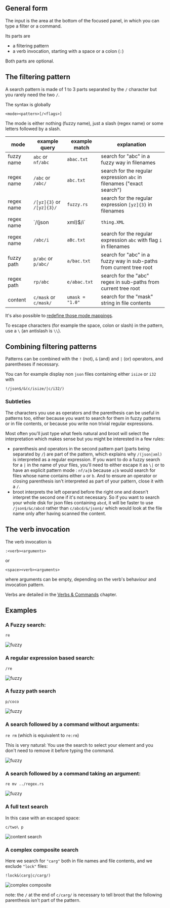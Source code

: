 

## General form

The input is the area at the bottom of the focused panel, in which you can type a filter or a command.

Its parts are

* a filtering pattern
* a verb invocation, starting with a space or a colon (`:`)

Both parts are optional.

## The filtering pattern

A search pattern is made of 1 to 3 parts separated by the `/` character but you rarely need the two `/`.

The syntax is globally

    <mode><pattern>[/<flags>]

The mode is either nothing (fuzzy name), just a slash (regex name) or some letters followed by a slash.

mode | example query | example match | explanation
-|-|-|-
fuzzy name | `abc` or `nf/abc` | `abac.txt` | search for "abc" in a fuzzy way in filenames
regex name | `/abc` or `/abc/` | `abc.txt` | search for the regular expression `abc` in filenames ("exact search")
regex name | `/[yz]{3}` or `/[yz]{3}/` | `fuzzy.rs` | search for the regular expression `[yz]{3}` in filenames
regex name | `/(json|xml)$/i` | `thing.XML` | find files whose name ends in `json` or `xml`, case insensitive
regex name | `/abc/i` | `aBc.txt` | search for the regular expression `abc` with flag `i` in filenames
fuzzy path | `p/abc`  or `p/abc/` | `a/bac.txt` |  search for "abc" in a fuzzy way in sub-paths from current tree root
regex path | `rp/abc` | `e/abac.txt` |  search for the "abc" regex  in sub-paths from current tree root
content | `c/mask` or `c/mask/` | `umask = "1.0"` | search for the "mask" string in file contents

It's also possible to [redefine those mode mappings](../conf_file/#search-modes).

To escape characters (for example the space, colon or slash) in the pattern, use a `\` (an antislash is `\\`).

## Combining filtering patterns

Patterns can be combined with the `!` (not), `&` (and) and `|` (or) operators, and parentheses if necessary.

You can for example display non `json` files containing either `isize` or `i32` with

    !/json$/&(c/isize/|c/i32/)

### Subtleties

The characters you use as operators and the parenthesis can be useful in patterns too, either because you want to search for them in fuzzy patterns or in file contents, or because you write non trivial regular expressions.

Most often you'll just type what feels natural and broot will select the interpretation which makes sense but you might be interested in a few rules:

* parenthesis and operators in the second pattern part (parts being separated by `/`) are part of the pattern, which explains why `/(json|xml)` is interpreted as a regular expression. If you want to do a fuzzy search for a `|` in the name of your files, you'll need to either escape it as `\|` or to have an explicit pattern mode : `nf/a|b` because `a|b` would search for files whose name contains either `a` or `b`. And to ensure an operator or closing parenthesis isn't interpreted as part of your pattern, close it with a `/`.
* broot interprets the left operand before the right one and doesn't interpret the second one if it's not necessary. So if you want to search your whole disk for json files containing `abcd`, it will be faster to use `/json$/&c/abcd` rather than `c/abcd/&/json$/` which would look at the file name only after having scanned the content.

## The verb invocation

The verb invocation is

    :<verb><arguments>

or

    <space><verb><arguments>

where arguments can be empty, depending on the verb's behaviour and invocation pattern.

Verbs are detailed in the [Verbs & Commands](verbs.md) chapter.

## Examples

### A Fuzzy search:

`re`

![fuzzy](img/20200526-input-fuzzy.png)

### A regular expression based search:

`/re`

![fuzzy](img/20200604-input-regex.png)

### A fuzzy path search

`p/coco`

![fuzzy](img/20200604-fuzzy-path.png)

### A search followed by a command without arguments:

`re rm` (which is equivalent to `re:rm`)

This is very natural: You use the search to select your element and you don't need to remove it before typing the command.

![fuzzy](img/20200526-input-fuzzy-rm.png)

### A search followed by a command taking an argument:

`re mv ../regex.rs`

![fuzzy](img/20200526-input-fuzzy-mv.png)

### A full text search

In this case with an escaped space:

`c/two\ p`

![content search](img/20200608-content-search.png)

### A complex composite search

Here we search for `"carg"` both in file names and file contents, and we exclude `"lock"` files:

`!lock&(carg|c/carg/)`

![complex composite](img/20200620-complex-composite.png)

note: the `/` at the end of `c/carg/` is necessary to tell broot that the following parenthesis isn't part of the pattern.
